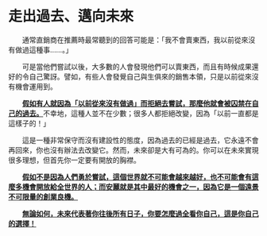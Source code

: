 # 走出過去、邁向未來

  通常直銷商在推薦時最常聽到的回答可能是：「我不會賣東西，我以前從來沒有做過這種事……。」

  可是當他們嘗試以後，大多數的人會發現他們可以賣東西，而且有時候成果還好的令自己驚訝。譬如，有些人會發覺自己與生俱來的銷售本領，只是以前從來沒有機會運用到。

  [**假如有人就因為「以前從來沒有做過」而拒絕去嘗試，那麼他就會被囚禁在自己的過去。**](zou-chu-qu-xiang-wei.md)不幸地，這種人並不在少數；很多人都拒絕改變，因為「以前一直都是這樣子的！」

  這是一種非常保守而沒有建設性的態度，因為過去的已經是過去，它永遠不會再回來，你也沒有辦法去改變它。然而，未來卻是大有可為的。你可以在未來實現很多理想，但首先你一定要有開放的胸襟。

  [**假如不是因為人們勇於嘗試，這個世界就不可能會越來越好，也不可能會有這麼多機會開放給全世界的人；而安麗就是其中最好的機會之一，因為它是一個遠景不可限量的創業良機。**](zou-chu-qu-xiang-wei.md)

  [**無論如何，未來代表著你往後所有日子，你要怎麼過全看你自己，這是你自己的選擇！**](zou-chu-qu-xiang-wei.md)

